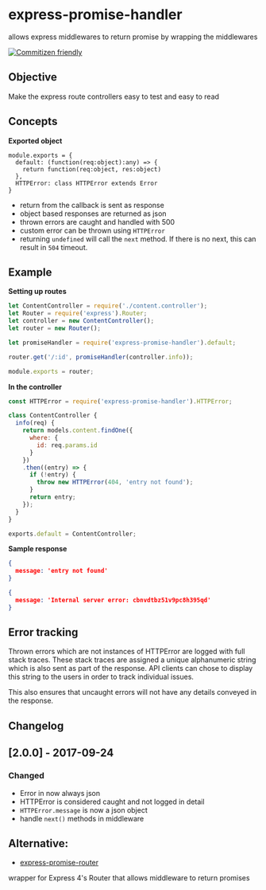 # express-promise-handler
allows express middlewares to return promise by wrapping the middlewares

[![Commitizen
friendly](https://img.shields.io/badge/commitizen-friendly-brightgreen.svg)](http://commitizen.github.io/cz-cli/)


## Objective

Make the express route controllers easy to test and easy to read

## Concepts

**Exported object**
```
module.exports = {
  default: (function(req:object):any) => {
    return function(req:object, res:object)
  },
  HTTPError: class HTTPError extends Error
}
```

* return from the callback is sent as response
* object based responses are returned as json
* thrown errors are caught and handled with 500
* custom error can be thrown using `HTTPError`
* returning `undefined` will call the `next` method. If there is no next, this
  can result in `504` timeout.


## Example

**Setting up routes**

```javascript
let ContentController = require('./content.controller');
let Router = require('express').Router;
let controller = new ContentController();
let router = new Router();

let promiseHandler = require('express-promise-handler').default;

router.get('/:id', promiseHandler(controller.info));

module.exports = router;
```
**In the controller**

```javascript
const HTTPError = require('express-promise-handler').HTTPError;

class ContentController {
  info(req) {
    return models.content.findOne({
      where: {
        id: req.params.id
      }
    })
    .then((entry) => {
      if (!entry) {
        throw new HTTPError(404, 'entry not found');
      }
      return entry;
    });
  }
}

exports.default = ContentController;
```

**Sample response**

```json
{
  message: 'entry not found'
}
```

```json
{
  message: 'Internal server error: cbnvdtbz51v9pc8h395qd'
}
```

## Error tracking

Thrown errors which are not instances of HTTPError are logged with full stack
traces. These stack traces are assigned a unique alphanumeric string which is
also sent as part of the response. API clients can chose to display this string
to the users in order to track individual issues.

This also ensures that uncaught errors will not have any details conveyed in the
response.


## Changelog

## [2.0.0] - 2017-09-24
### Changed
- Error in now always json
- HTTPError is considered caught and not logged in detail
- `HTTPError.message` is now a json object
- handle `next()` methods in middleware

## Alternative:

- [express-promise-router](https://github.com/express-promise-router/express-promise-router)

wrapper for Express 4's Router that allows middleware to return promises
